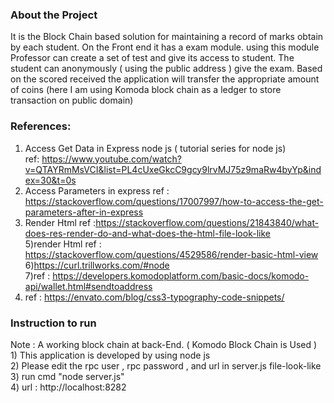 <h3>About the Project</h3>
It is the Block Chain based solution for maintaining a record of marks obtain by each student. On the Front end it has a exam module. using this module Professor can create a set of test and give its access to student. The student can anonymously ( using the public address ) give the exam. Based on the scored received the application will transfer the appropriate amount of coins (here I am using Komoda block chain as a ledger to store transaction on public domain) 

<br>
<h3>References:</h3>

1) Access Get Data in Express node js ( tutorial series for node js)<br>
ref: https://www.youtube.com/watch?v=QTAYRmMsVCI&list=PL4cUxeGkcC9gcy9lrvMJ75z9maRw4byYp&index=30&t=0s<br>
2) Access Parameters in express ref : https://stackoverflow.com/questions/17007997/how-to-access-the-get-parameters-after-in-express<br>
3) Render Html ref :https://stackoverflow.com/questions/21843840/what-does-res-render-do-and-what-does-the-html-file-look-like<br>
5)render Html ref : https://stackoverflow.com/questions/4529586/render-basic-html-view<br>
6)https://curl.trillworks.com/#node<br>
7)ref : https://developers.komodoplatform.com/basic-docs/komodo-api/wallet.html#sendtoaddress<br>
8) ref : https://envato.com/blog/css3-typography-code-snippets/<br>

<h3>Instruction to run</h3>
Note : A working block chain at back-End. ( Komodo Block Chain is Used )<br>
1) This application is developed by using node js<br>
2) Please edit the rpc user , rpc password , and url in server.js file-look-like<br>
3) run cmd "node server.js"<br>
4) url : http://localhost:8282<br>
